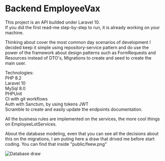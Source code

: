# Backend EmployeeVax

This project is an API builded under Laravel 10.<br>
If you did the first read-me step-by-step to run, it is already working on your machine.<br>

Thinking about cover the most common day scenarios of development I decided keep it simple using repository-service pattern and do use the power of the framework about design patterns such as FormRequests and Resources instead of DTO's, 
Migrations to create and seed to create the main user.<br>

Technologies: <br>
PHP 8.2 <br>
Laravel 10 <br>
MySql 8.0 <br>
PHPUnit <br>
CI with git workflows <br>
Auth with Sanctum, by using tokens JWT <br>
Scramble to create and easily update the endpoints documentation.<br>

All the business rules are implemented on the services, the more cool things on EmployeeLotServices.<br>

About the database modeling, even that you can see all the decisions about this on the migrations, I am puting here a draw that drived me before start coding. You can find that inside "public/feew.png"

<img src="/public/feew.png" alt="Database draw">

